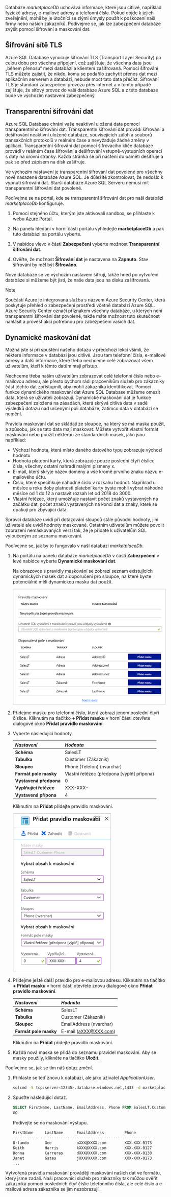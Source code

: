 Databáze _marketplaceDb_ uchovává informace, které jsou citlivé, například fyzické adresy, e-mailové adresy a telefonní čísla. Pokud dojde k jejich zveřejnění, mohli by je útočníci se zlými úmysly použít k poškození naší firmy nebo našich zákazníků. Podívejme se, jak lze zabezpečení databáze zvýšit pomocí šifrování a maskování dat.

## <a name="tls-network-encryption"></a>Šifrování sítě TLS

Azure SQL Database vynucuje šifrování TLS (Transport Layer Security) po celou dobu pro všechna připojení, což zajišťuje, že všechna data jsou „během přenosu“ mezi databází a klientem zašifrovaná. Pomocí šifrování TLS můžete zajistit, že nikdo, komu se podařilo zachytit přenos dat mezi aplikačním serverem a databází, nebude moct tato data přečíst. Šifrování TLS je standard zabezpečení provozu přes internet a v tomto případě zajišťuje, že síťový provoz do vaší databáze Azure SQL a z této databáze bude ve výchozím nastavení zabezpečený.

## <a name="transparent-data-encryption"></a>Transparentní šifrování dat

Azure SQL Database chrání vaše neaktivní uložená data pomocí transparentního šifrování dat. Transparentní šifrování dat provádí šifrování a dešifrování neaktivní uložené databáze, souvisejících záloh a souborů transakčních protokolů v reálném čase a nevyžaduje žádné změny v aplikaci. Transparentní šifrování dat pomocí šifrovacího klíče databáze provádí v reálném čase šifrování a dešifrování vstupně-výstupních operací s daty na úrovni stránky. Každá stránka se při načtení do paměti dešifruje a pak se před zápisem na disk zašifruje.

Ve výchozím nastavení je transparentní šifrování dat povolené pro všechny nově nasazené databáze Azure SQL. Je důležité zkontrolovat, že nedošlo k vypnutí šifrování dat. Starší databáze Azure SQL Serveru nemusí mít transparentní šifrování dat povolené.

Podívejme se na portál, kde se transparentní šifrování dat pro naši databázi _marketplaceDb_ konfiguruje.

1. Pomocí stejného účtu, kterým jste aktivovali sandbox, se přihlaste k webu [Azure Portal](https://portal.azure.com/learn.docs.microsoft.com?azure-portal=true).

1. Na panelu hledání v horní části portálu vyhledejte **marketplaceDb** a pak tuto databázi na portálu vyberte.

1. V nabídce vlevo v části **Zabezpečení** vyberte možnost **Transparentní šifrování dat**.

1. Ověřte, že možnost **Šifrování dat** je nastavena na **Zapnuto**. Stav šifrování by měl být **Šifrováno**.

Nové databáze se ve výchozím nastavení šifrují, takže hned po vytvoření databáze si můžeme být jisti, že naše data jsou na disku zašifrovaná.

> [!NOTE]
> Součástí Azure je integrovaná služba s názvem Azure Security Center, která poskytuje přehled o zabezpečení prostředí včetně databází Azure SQL. Azure Security Center označí příznakem všechny databáze, u kterých není transparentní šifrování dat povolené, takže máte možnost tuto skutečnost nahlásit a provést akci potřebnou pro zabezpečení vašich dat.

## <a name="dynamic-data-masking"></a>Dynamické maskování dat

Možná jste si při spuštění našeho dotazu v předchozí lekci všimli, že některé informace v databázi jsou citlivé. Jsou tam telefonní čísla, e-mailové adresy a další informace, které třeba nechceme celé zobrazovat všem uživatelům, kteří k těmto datům mají přístup.

Nechceme třeba našim uživatelům zobrazovat celé telefonní číslo nebo e-mailovou adresu, ale přesto bychom rádi pracovníkům služeb pro zákazníky část těchto dat zpřístupnili, aby mohli zákazníka identifikovat. Pomocí funkce dynamického maskování dat Azure SQL Database můžeme omezit data, která se uživateli zobrazují. Dynamické maskování dat je funkce zabezpečení založená na zásadách, která skrývá citlivá data v sadě výsledků dotazu nad určenými poli databáze, zatímco data v databázi se nemění.

Pravidla maskování dat se skládají ze sloupce, na který se má maska použít, a způsobu, jak se tato data mají maskovat. Můžete vytvořit vlastní formát maskování nebo použít některou ze standardních masek, jako jsou například:

- Výchozí hodnota, která místo daného datového typu zobrazuje výchozí hodnotu
- Hodnota platební karty, která zobrazuje pouze poslední čtyři číslice čísla, všechny ostatní nahradí malými písmeny x.
- E-mail, který skryje název domény a vše kromě prvního znaku názvu e-mailového účtu.
- Číslo, které specifikuje náhodné číslo v rozsahu hodnot. Například u měsíce a roku doby platnosti platební karty byste mohli vybrat náhodné měsíce od 1 do 12 a nastavit rozsah let od 2018 do 3000.
- Vlastní řetězec, který umožňuje nastavit počet znaků vystavených na začátku dat, počet znaků vystavených na konci dat a znaky, které se opakují pro zbývající data.

Správci databáze uvidí při dotazování sloupců stále původní hodnoty, jiní uživatelé ale uvidí hodnoty maskované. Ostatním uživatelům můžete povolit zobrazení nemaskovaných verzí tak, že je přidáte k uživatelům SQL vyloučeným ze seznamu maskování.

Podívejme se, jak by to fungovalo v naší databázi _marketplaceDb_.

1. Na portálu na panelu databáze _marketplaceDb_ v části **Zabezpečení** v levé nabídce vyberte **Dynamické maskování dat**.

    Na obrazovce s pravidly maskování se zobrazí seznam existujících dynamických masek dat a doporučení pro sloupce, na které byste potenciálně měli dynamickou masku dat použít.

    ![Screenshot webu Azure Portal zobrazující seznam doporučených masek pro různé databázové sloupce ukázkové databáze](../media/4-view-recommended-masked-columns.png)

1. Přidejme masku pro telefonní číslo, která zobrazí jenom poslední čtyři číslice. Kliknutím na tlačítko **+ Přidat masku** v horní části otevřete dialogové okno **Přidat pravidlo maskování**.

1. Vyberte následující hodnoty.

    | _Nastavení_                | _Hodnota_                                 |
    | ------------------------ | --------------------------------------- |
    | **Schéma**               | SalesLT                                 |
    | **Tabulka**                | Customer (Zákazník)                                |
    | **Sloupec**               | Phone (Telefon) (nvarchar)                        |
    | **Formát pole masky** | Vlastní řetězec (předpona [výplň] přípona) |
    | **Vystavená předpona**       | 0                                       |
    | **Vyplňující řetězec**       | XXX-XXX-                                |
    | **Vystavená přípona**       | 4                                       |

    Kliknutím na **Přidat** přidejte pravidlo maskování.

    ![Screenshot webu Azure Portal znázorňující hodnoty, které se mají přidat do pravidla maskování](../media/4-add-masking-rule.png)

1. Přidejme ještě další pravidlo pro e-mailovou adresu. Kliknutím na tlačítko **+ Přidat masku** v horní části otevřete znovu dialogové okno **Přidat pravidlo maskování**.

    | _Nastavení_                | _Hodnota_                                 |
    | ------------------------ | --------------------------------------- |
    | **Schéma**               | SalesLT                                 |
    | **Tabulka**                | Customer (Zákazník)                                |
    | **Sloupec**               | EmailAddress (nvarchar)                 |
    | **Formát pole masky** | E-mail (aXXX@XXX.com)                    |

    Kliknutím na **Přidat** přidejte pravidlo maskování.

1. Každá nová maska se přidá do seznamu pravidel maskování. Aby se masky použily, klikněte na tlačítko **Uložit**.

Podívejme se, jak se tím náš dotaz změní.

1. Přihlaste se teď znovu k databázi, ale jako uživatel _ApplicationUser_.

    ```bash
    sqlcmd -S tcp:server<12345>.database.windows.net,1433 -d marketplaceDb -U ApplicationUser -P <password> -N -l 30
    ```

1. Spusťte následující dotaz.

    ```sql
    SELECT FirstName, LastName, EmailAddress, Phone FROM SalesLT.Customer;
    GO
    ```

    Podívejte se na maskování výstupu.

    ```output
    FirstName     LastName      EmailAddress         Phone
    ------------- ------------- -------------------- ------------
    Orlando       Gee           oXXX@XXXX.com        XXX-XXX-0173
    Keith         Harris        kXXX@XXXX.com        XXX-XXX-0127
    Donna         Carreras      dXXX@XXXX.com        XXX-XXX-0130
    Janet         Gates         jXXX@XXXX.com        XXX-XXX-0173
    ...
    ```

Vytvořená pravidla maskování provádějí maskování našich dat ve formátu, který jsme zadali. Naši pracovníci služeb pro zákazníky tak můžou ověřit zákazníka pomocí posledních čtyř číslic telefonního čísla, ale celé číslo a e-mailová adresa zákazníka se jim nezobrazují.